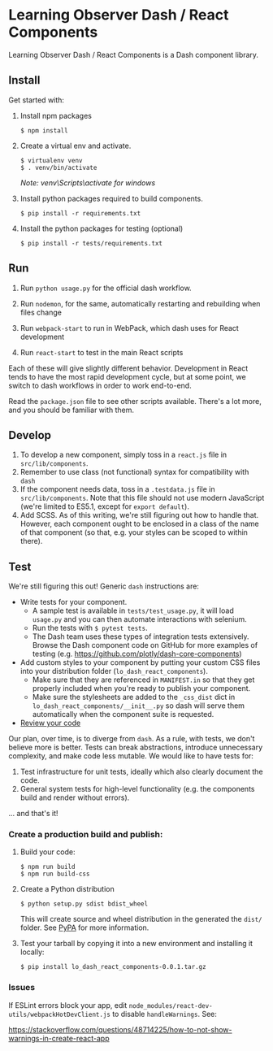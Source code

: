 # Learning Observer Dash / React Components

Learning Observer Dash / React Components is a Dash component library.

## Install

Get started with:

1. Install npm packages
    ```
    $ npm install
    ```
2. Create a virtual env and activate.
    ```
    $ virtualenv venv
    $ . venv/bin/activate
    ```
    _Note: venv\Scripts\activate for windows_

3. Install python packages required to build components.
    ```
    $ pip install -r requirements.txt
    ```
4. Install the python packages for testing (optional)
    ```
    $ pip install -r tests/requirements.txt
    ```

## Run

1. Run `python usage.py` for the official dash workflow.

2. Run `nodemon`, for the same, automatically restarting and rebuilding when files change

3. Run `webpack-start` to run in WebPack, which dash uses for React development

4. Run `react-start` to test in the main React scripts

Each of these will give slightly different behavior. Development in React tends to have the most rapid development cycle, but at some point, we switch to dash workflows in order to work end-to-end.

Read the `package.json` file to see other scripts available. There's a lot more, and you should be familiar with them.

## Develop

1. To develop a new component, simply toss in a `react.js` file in `src/lib/components`.
2. Remember to use class (not functional) syntax for compatibility with `dash`
3. If the component needs data, toss in a `.testdata.js` file in `src/lib/components`. Note that this file should not use modern JavaScript (we're limited to ES5.1, except for `export default`).
4. Add SCSS. As of this writing, we're still figuring out how to handle that. However, each component ought to be enclosed in a class of the name of that component (so that, e.g. your styles can be scoped to within there).

## Test

We're still figuring this out! Generic `dash` instructions are:

- Write tests for your component.
    - A sample test is available in `tests/test_usage.py`, it will load `usage.py` and you can then automate interactions with selenium.
    - Run the tests with `$ pytest tests`.
    - The Dash team uses these types of integration tests extensively. Browse the Dash component code on GitHub for more examples of testing (e.g. https://github.com/plotly/dash-core-components)
- Add custom styles to your component by putting your custom CSS files into your distribution folder (`lo_dash_react_components`).
    - Make sure that they are referenced in `MANIFEST.in` so that they get properly included when you're ready to publish your component.
    - Make sure the stylesheets are added to the `_css_dist` dict in `lo_dash_react_components/__init__.py` so dash will serve them automatically when the component suite is requested.
- [Review your code](./review_checklist.md)

Our plan, over time, is to diverge from `dash`. As a rule, with tests, we don't believe more is better. Tests can break abstractions, introduce unnecessary complexity, and make code less mutable. We would like to have tests for:

1. Test infrastructure for unit tests, ideally which also clearly document the code.
2. General system tests for high-level functionality (e.g. the components build and render without errors).

... and that's it!

### Create a production build and publish:

1. Build your code:
    ```
    $ npm run build
    $ npm run build-css
    ```
2. Create a Python distribution
    ```
    $ python setup.py sdist bdist_wheel
    ```
    This will create source and wheel distribution in the generated the `dist/` folder.
    See [PyPA](https://packaging.python.org/guides/distributing-packages-using-setuptools/#packaging-your-project)
    for more information.

3. Test your tarball by copying it into a new environment and installing it locally:
    ```
    $ pip install lo_dash_react_components-0.0.1.tar.gz
    ```

### Issues

If ESLint errors block your app, edit `node_modules/react-dev-utils/webpackHotDevClient.js` to disable `handleWarnings`. See:

https://stackoverflow.com/questions/48714225/how-to-not-show-warnings-in-create-react-app